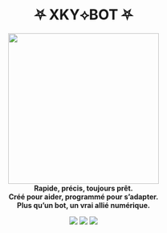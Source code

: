 <h1 align="center">⛧ XKY⟡BOT ⛧</h1>

<p align="center">
  <img src="https://files.catbox.moe/d9ghms.jpg" width="300"/><br>
  <b>Rapide, précis, toujours prêt.<br>
  Créé pour aider, programmé pour s’adapter.<br>
  Plus qu’un bot, un vrai allié numérique.</b>
</p>

<p align="center">
  <a href="https://github.com/haenxhc/XKY-BOT"><img src="https://img.shields.io/github/stars/haenxhc/XKY-BOT?style=flat-square&color=yellow"></a>
  <a href="https://github.com/haenxhc/XKY-BOT/fork"><img src="https://img.shields.io/github/forks/haenxhc/XKY-BOT?style=flat-square&color=lightblue"></a>
  <a href="https://whatsapp.com/channel/0029VbB98P7Fy72Ca6xIL736"><img src="https://img.shields.io/badge/WhatsApp-Channel-25D366?style=flat-square&logo=whatsapp"></a>
</p>
